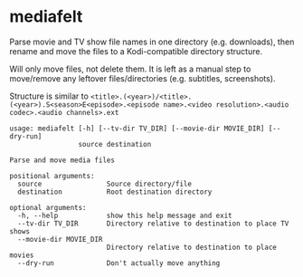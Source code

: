 # mediafelt
Parse movie and TV show file names in one directory (e.g. downloads), then
rename and move the files to a Kodi-compatible directory structure.

Will only move files, not delete them.  It is left as a manual step to
move/remove any leftover files/directories (e.g. subtitles, screenshots).

Structure is similar to 
`<title>.(<year>)/<title>.(<year>).S<season>E<episode>.<episode name>.<video resolution>.<audio codec>.<audio channels>.ext`

```
usage: mediafelt [-h] [--tv-dir TV_DIR] [--movie-dir MOVIE_DIR] [--dry-run]
                 source destination

Parse and move media files

positional arguments:
  source                Source directory/file
  destination           Root destination directory

optional arguments:
  -h, --help            show this help message and exit
  --tv-dir TV_DIR       Directory relative to destination to place TV shows
  --movie-dir MOVIE_DIR
                        Directory relative to destination to place movies
  --dry-run             Don't actually move anything
```
